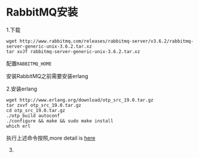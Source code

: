 # RabbitMQ安装

1.下载
```
wget http://www.rabbitmq.com/releases/rabbitmq-server/v3.6.2/rabbitmq-server-generic-unix-3.6.2.tar.xz
tar xvJf rabbitmq-server-generic-unix-3.6.2.tar.xz
```
配置`RABBITMQ_HOME`

安装RabbitMQ之前需要安装erlang


2.安装erlang


```
wget http://www.erlang.org/download/otp_src_19.0.tar.gz
tar zxvf otp_src_19.0.tar.gz
cd otp_src_19.0.tar.gz
./otp_build autoconf
./configure && make && sudo make install
which erl

```
执行上述命令按照,more detail is [here](http://erlang.org/doc/installation_guide/INSTALL.html)


3.


